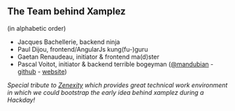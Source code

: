 ## The Team behind Xamplez

(in alphabetic order)

* Jacques Bachellerie, backend ninja
* Paul Dijou, frontend/AngularJs kung(fu-)guru 
* Gaetan Renaudeau, initiator & frontend ma(d)ster
* Pascal Voitot, initiator & backend terrible bogeyman ([@mandubian](http://twitter.com/mandubian) - [github](http://github.com/mandubian) - [website](http://mandubian.com))

*Special tribute to [Zenexity](http://www.zenexity.com) which provides great technical work environment in which we could bootstrap the early idea behind xamplez during a Hackday!*
